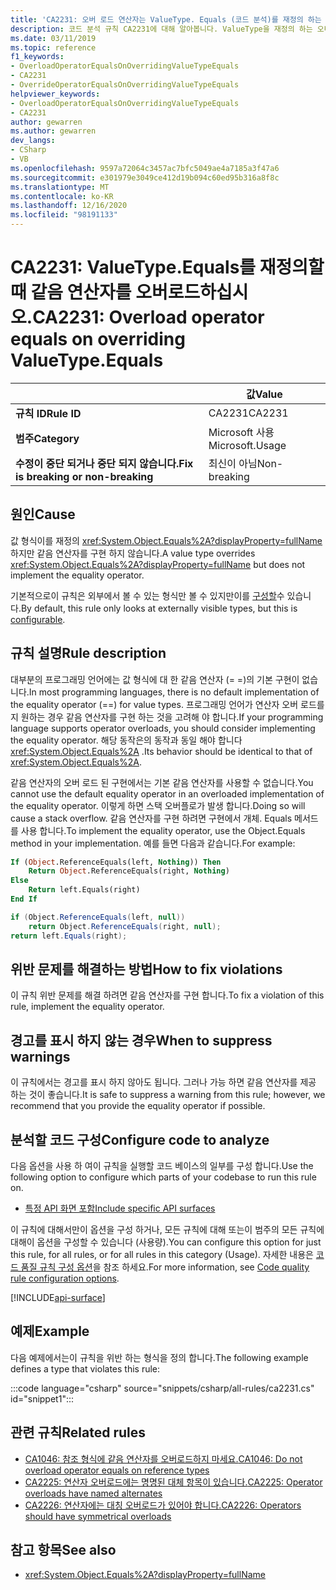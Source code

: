 ```yaml
---
title: 'CA2231: 오버 로드 연산자는 ValueType. Equals (코드 분석)를 재정의 하는 것과 같습니다.'
description: 코드 분석 규칙 CA2231에 대해 알아봅니다. ValueType을 재정의 하는 오버 로드 연산자는 동일 합니다.
ms.date: 03/11/2019
ms.topic: reference
f1_keywords:
- OverloadOperatorEqualsOnOverridingValueTypeEquals
- CA2231
- OverrideOperatorEqualsOnOverridingValueTypeEquals
helpviewer_keywords:
- OverloadOperatorEqualsOnOverridingValueTypeEquals
- CA2231
author: gewarren
ms.author: gewarren
dev_langs:
- CSharp
- VB
ms.openlocfilehash: 9597a72064c3457ac7bfc5049ae4a7185a3f47a6
ms.sourcegitcommit: e301979e3049ce412d19b094c60ed95b316a8f8c
ms.translationtype: MT
ms.contentlocale: ko-KR
ms.lasthandoff: 12/16/2020
ms.locfileid: "98191133"
---
```

# <a name="ca2231-overload-operator-equals-on-overriding-valuetypeequals"></a><span data-ttu-id="25e96-103">CA2231: ValueType.Equals를 재정의할 때 같음 연산자를 오버로드하십시오.</span><span class="sxs-lookup"><span data-stu-id="25e96-103">CA2231: Overload operator equals on overriding ValueType.Equals</span></span>

| | <span data-ttu-id="25e96-104">값</span><span class="sxs-lookup"><span data-stu-id="25e96-104">Value</span></span> |
|-|-|
| <span data-ttu-id="25e96-105">**규칙 ID**</span><span class="sxs-lookup"><span data-stu-id="25e96-105">**Rule ID**</span></span> |<span data-ttu-id="25e96-106">CA2231</span><span class="sxs-lookup"><span data-stu-id="25e96-106">CA2231</span></span>|
| <span data-ttu-id="25e96-107">**범주**</span><span class="sxs-lookup"><span data-stu-id="25e96-107">**Category**</span></span> |<span data-ttu-id="25e96-108">Microsoft 사용</span><span class="sxs-lookup"><span data-stu-id="25e96-108">Microsoft.Usage</span></span>|
| <span data-ttu-id="25e96-109">**수정이 중단 되거나 중단 되지 않습니다.**</span><span class="sxs-lookup"><span data-stu-id="25e96-109">**Fix is breaking or non-breaking**</span></span> |<span data-ttu-id="25e96-110">최신이 아님</span><span class="sxs-lookup"><span data-stu-id="25e96-110">Non-breaking</span></span>|

## <a name="cause"></a><span data-ttu-id="25e96-111">원인</span><span class="sxs-lookup"><span data-stu-id="25e96-111">Cause</span></span>

<span data-ttu-id="25e96-112">값 형식이를 재정의 <xref:System.Object.Equals%2A?displayProperty=fullName> 하지만 같음 연산자를 구현 하지 않습니다.</span><span class="sxs-lookup"><span data-stu-id="25e96-112">A value type overrides <xref:System.Object.Equals%2A?displayProperty=fullName> but does not implement the equality operator.</span></span>

<span data-ttu-id="25e96-113">기본적으로이 규칙은 외부에서 볼 수 있는 형식만 볼 수 있지만이를 [구성할](#configure-code-to-analyze)수 있습니다.</span><span class="sxs-lookup"><span data-stu-id="25e96-113">By default, this rule only looks at externally visible types, but this is [configurable](#configure-code-to-analyze).</span></span>

## <a name="rule-description"></a><span data-ttu-id="25e96-114">규칙 설명</span><span class="sxs-lookup"><span data-stu-id="25e96-114">Rule description</span></span>

<span data-ttu-id="25e96-115">대부분의 프로그래밍 언어에는 값 형식에 대 한 같음 연산자 (= =)의 기본 구현이 없습니다.</span><span class="sxs-lookup"><span data-stu-id="25e96-115">In most programming languages, there is no default implementation of the equality operator (==) for value types.</span></span> <span data-ttu-id="25e96-116">프로그래밍 언어가 연산자 오버 로드를 지 원하는 경우 같음 연산자를 구현 하는 것을 고려해 야 합니다.</span><span class="sxs-lookup"><span data-stu-id="25e96-116">If your programming language supports operator overloads, you should consider implementing the equality operator.</span></span> <span data-ttu-id="25e96-117">해당 동작은의 동작과 동일 해야 합니다 <xref:System.Object.Equals%2A> .</span><span class="sxs-lookup"><span data-stu-id="25e96-117">Its behavior should be identical to that of <xref:System.Object.Equals%2A>.</span></span>

<span data-ttu-id="25e96-118">같음 연산자의 오버 로드 된 구현에서는 기본 같음 연산자를 사용할 수 없습니다.</span><span class="sxs-lookup"><span data-stu-id="25e96-118">You cannot use the default equality operator in an overloaded implementation of the equality operator.</span></span> <span data-ttu-id="25e96-119">이렇게 하면 스택 오버플로가 발생 합니다.</span><span class="sxs-lookup"><span data-stu-id="25e96-119">Doing so will cause a stack overflow.</span></span> <span data-ttu-id="25e96-120">같음 연산자를 구현 하려면 구현에서 개체. Equals 메서드를 사용 합니다.</span><span class="sxs-lookup"><span data-stu-id="25e96-120">To implement the equality operator, use the Object.Equals method in your implementation.</span></span> <span data-ttu-id="25e96-121">예를 들면 다음과 같습니다.</span><span class="sxs-lookup"><span data-stu-id="25e96-121">For example:</span></span>

```vb
If (Object.ReferenceEquals(left, Nothing)) Then
    Return Object.ReferenceEquals(right, Nothing)
Else
    Return left.Equals(right)
End If
```

```csharp
if (Object.ReferenceEquals(left, null))
    return Object.ReferenceEquals(right, null);
return left.Equals(right);
```

## <a name="how-to-fix-violations"></a><span data-ttu-id="25e96-122">위반 문제를 해결하는 방법</span><span class="sxs-lookup"><span data-stu-id="25e96-122">How to fix violations</span></span>

<span data-ttu-id="25e96-123">이 규칙 위반 문제를 해결 하려면 같음 연산자를 구현 합니다.</span><span class="sxs-lookup"><span data-stu-id="25e96-123">To fix a violation of this rule, implement the equality operator.</span></span>

## <a name="when-to-suppress-warnings"></a><span data-ttu-id="25e96-124">경고를 표시 하지 않는 경우</span><span class="sxs-lookup"><span data-stu-id="25e96-124">When to suppress warnings</span></span>

<span data-ttu-id="25e96-125">이 규칙에서는 경고를 표시 하지 않아도 됩니다. 그러나 가능 하면 같음 연산자를 제공 하는 것이 좋습니다.</span><span class="sxs-lookup"><span data-stu-id="25e96-125">It is safe to suppress a warning from this rule; however, we recommend that you provide the equality operator if possible.</span></span>

## <a name="configure-code-to-analyze"></a><span data-ttu-id="25e96-126">분석할 코드 구성</span><span class="sxs-lookup"><span data-stu-id="25e96-126">Configure code to analyze</span></span>

<span data-ttu-id="25e96-127">다음 옵션을 사용 하 여이 규칙을 실행할 코드 베이스의 일부를 구성 합니다.</span><span class="sxs-lookup"><span data-stu-id="25e96-127">Use the following option to configure which parts of your codebase to run this rule on.</span></span>

- [<span data-ttu-id="25e96-128">특정 API 화면 포함</span><span class="sxs-lookup"><span data-stu-id="25e96-128">Include specific API surfaces</span></span>](#include-specific-api-surfaces)

<span data-ttu-id="25e96-129">이 규칙에 대해서만이 옵션을 구성 하거나, 모든 규칙에 대해 또는이 범주의 모든 규칙에 대해이 옵션을 구성할 수 있습니다 (사용량).</span><span class="sxs-lookup"><span data-stu-id="25e96-129">You can configure this option for just this rule, for all rules, or for all rules in this category (Usage).</span></span> <span data-ttu-id="25e96-130">자세한 내용은 [코드 품질 규칙 구성 옵션](../code-quality-rule-options.md)을 참조 하세요.</span><span class="sxs-lookup"><span data-stu-id="25e96-130">For more information, see [Code quality rule configuration options](../code-quality-rule-options.md).</span></span>

[!INCLUDE[api-surface](~/includes/code-analysis/api-surface.md)]

## <a name="example"></a><span data-ttu-id="25e96-131">예제</span><span class="sxs-lookup"><span data-stu-id="25e96-131">Example</span></span>

<span data-ttu-id="25e96-132">다음 예제에서는이 규칙을 위반 하는 형식을 정의 합니다.</span><span class="sxs-lookup"><span data-stu-id="25e96-132">The following example defines a type that violates this rule:</span></span>

:::code language="csharp" source="snippets/csharp/all-rules/ca2231.cs" id="snippet1":::

## <a name="related-rules"></a><span data-ttu-id="25e96-133">관련 규칙</span><span class="sxs-lookup"><span data-stu-id="25e96-133">Related rules</span></span>

- [<span data-ttu-id="25e96-134">CA1046: 참조 형식에 같음 연산자를 오버로드하지 마세요.</span><span class="sxs-lookup"><span data-stu-id="25e96-134">CA1046: Do not overload operator equals on reference types</span></span>](ca1046.md)
- [<span data-ttu-id="25e96-135">CA2225: 연산자 오버로드에는 명명된 대체 항목이 있습니다.</span><span class="sxs-lookup"><span data-stu-id="25e96-135">CA2225: Operator overloads have named alternates</span></span>](ca2225.md)
- [<span data-ttu-id="25e96-136">CA2226: 연산자에는 대칭 오버로드가 있어야 합니다.</span><span class="sxs-lookup"><span data-stu-id="25e96-136">CA2226: Operators should have symmetrical overloads</span></span>](ca2226.md)

## <a name="see-also"></a><span data-ttu-id="25e96-137">참고 항목</span><span class="sxs-lookup"><span data-stu-id="25e96-137">See also</span></span>

- <xref:System.Object.Equals%2A?displayProperty=fullName>
